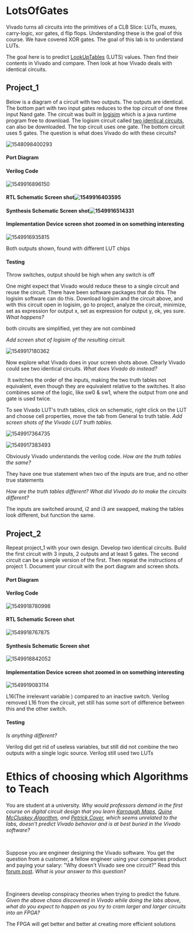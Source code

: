 # LotsOfGates
Vivado turns all circuits into the primitives of a CLB Slice: LUTs, muxes, carry-logic, xor gates, d flip flops. Understanding these is the goal of this course. We have covered XOR gates.  The goal of this lab is to understand LUTs. 

The goal here is to predict [LookUpTables](https://en.wikipedia.org/wiki/Lookup_table) (LUTS) values.
Then find their contents in Vivado and compare.
Then look at how Vivado deals with identical circuits. 

## Project_1

Below is a diagram of a circuit with two outputs. The outputs are identical. The bottom part with two input gates reduces to the top circuit of one three input Nand gate. The circuit was built in  [logisim](https://sourceforge.net/projects/circuit/) which is a java runtime program free to download. The logisim circuit called [two identical circuits](https://github.com/ENES-246DigitalElectronics/ENES246/blob/master/-4LotsOfGates/TwoIdenticalCircuits.circ), can also be downloaded.  The top circuit uses one gate. The bottom circuit uses 5 gates.  The question is what does Vivado do with these circuits?

![1548098400293](1548098400293.png)

#### Port Diagram

#### Verilog Code

![1549916896150](1549916896150.png)

#### RTL Schematic Screen shot![1549916403595](1549916403595.png)

#### Synthesis Schematic Screen shot![1549916514331](1549916514331.png)

#### Implementation Device screen shot zoomed in on something interesting

![1549916935815](1549916935815.png)

Both outputs shown, found with different LUT chips

#### Testing

Throw switches, output should be high when any switch is off

One might expect that Vivado would reduce these to a single circuit and reuse the circuit. There have been software packages that do this.  The logisim software can do this. Download logisim and the circuit above, and with this circuit open in logisim, go to project, analyze the circuit, minimize, set as expression for output x, set as expression for output y, ok, yes sure. *What happens?*

both circuits are simplified, yet they are not combined



*Add screen shot of logisim of the resulting circuit.*  

![1549917180362](1549917180362.png)

Now explore what Vivado does in your screen shots above. Clearly Vivado could see two identical circuits. *What does Vivado do instead?*

​	It switches the order of the inputs, making the two truth tables not equivalent, even though they are equivalent relative to the switches. It also combines some of the logic, like sw0 & sw1, where the output from one and gate is used twice.

To see Vivado LUT's truth tables, click on schematic, right click on the LUT and choose cell properties, move the tab from General to truth table. *Add screen shots of the Vivado LUT truth tables.* 

![1549917364735](1549917364735.png)

![1549917383493](1549917383493.png)

Obviously Vivado understands the verilog code. *How are the truth tables the same?* 

 They have one true statement when two of the inputs are true, and no other true statements

*How are the truth tables different? What did Vivado do to make the circuits different?* 

The inputs are switched around, i2 and i3 are swapped, making the tables look different, but function the same.

## Project_2

Repeat project_1 with your own design. Develop two identical circuits. Build the first circuit with 3 inputs, 2 outputs and at least 5 gates. The second circuit can be a simple version of the first.  Then repeat the instructions of project 1.  Document your circuit with the port diagram and screen shots. 

#### Port Diagram

#### Verilog Code

![1549918780998](1549918780998.png)

#### RTL Schematic Screen shot

![1549918767875](1549918767875.png)

#### Synthesis Schematic Screen shot

![1549918842052](1549918842052.png)

#### Implementation Device screen shot zoomed in on something interesting

![1549919083114](1549919083114.png)

L16(The irrelevant variable ) compared to an inactive switch. Verilog removed L16 from the circuit, yet still has some sort of difference between this and the other switch.

#### Testing

*Is anything different?* 

Verilog did get rid of useless variables, but still did not combine  the two outputs with a single logic source. Verilog still  used two LUTs

# Ethics of choosing which Algorithms to Teach

You are student at a university. *Why would professors demand in the first course on digital circuit design that you learn  [Karnaugh Maps,](https://en.wikipedia.org/wiki/Karnaugh_map)  [Quine McCluskey Algorithm](https://en.wikipedia.org/wiki/Quine%E2%80%93McCluskey_algorithm), and  [Petrick Cover](https://en.wikipedia.org/wiki/Petrick%27s_method), which seems unrelated to the labs, doesn't predict Vivado behavior and is at best buried in the Vivado software?*

​	

Suppose you are engineer designing the Vivado software. You get the question from a customer, a fellow engineer using your companies product and paying your salary: "Why doesn't Vivado see one circuit?" Read this [forum post](https://forums.xilinx.com/t5/Synthesis/Question-about-LUT-usage-in-a-very-very-simple-combinatorial/td-p/221143).  *What is your answer to this question?*   

​	

Engineers develop conspiracy theories when trying to predict the future. *Given the above chaos discovered in Vivado while doing the labs above, what do you expect to happen as you try to cram larger and larger circuits into an FPGA?* 

The FPGA will get better and better at creating more efficient solutions